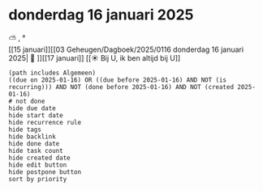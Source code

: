 # donderdag 16 januari 2025

⛅ , °<br>[[15 januari]][[03 Geheugen/Dagboek/2025/0116 donderdag 16 januari 2025| 📓 ]][[17 januari]]
[[☀️ Bij U, ik ben altijd bij U]]
```tasks
(path includes Algemeen)
((due on 2025-01-16) OR ((due before 2025-01-16) AND NOT (is recurring))) AND NOT (done before 2025-01-16) AND NOT (created 2025-01-16)
# not done
hide due date
hide start date
hide recurrence rule
hide tags
hide backlink
hide done date
hide task count
hide created date
hide edit button
hide postpone button 
sort by priority 
```